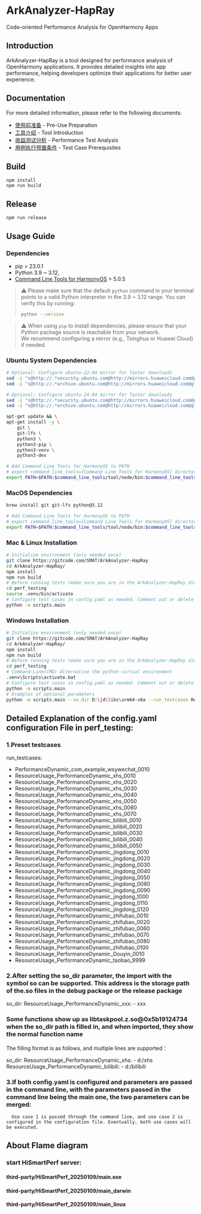 # ArkAnalyzer-HapRay
Code-oriented Performance Analysis for OpenHarmony Apps

## Introduction
ArkAnalyzer-HapRay is a tool designed for performance analysis of OpenHarmony applications. It provides detailed insights into app performance, helping developers optimize their applications for better user experience.

## Documentation
For more detailed information, please refer to the following documents:
- [使用前准备](docs/使用说明.md) - Pre-Use Preparation
- [工具介绍](docs/工具介绍.md) - Tool Introduction
- [收益测试分析](docs/收益测试分析.md) - Performance Test Analysis
- [用例执行预置条件](docs/用例执行预置条件.md) - Test Case Prerequisites

## Build
```
npm install
npm run build
```

## Release
```
npm run release
```

## Usage Guide

### Dependencies
- pip > 23.0.1
- Python 3.9 ~ 3.12, 
- [Command Line Tools for HarmonyOS](https://developer.huawei.com/consumer/cn/download/) > 5.0.5

> ⚠️ Please make sure that the default `python` command in your terminal points to a valid Python interpreter in the 3.9 ~ 3.12 range.
> You can verify this by running:
> ```bash
> python --version
> ```

> ⚠️ When using `pip` to install dependencies, please ensure that your Python package source is reachable from your network.  
> We recommend configuring a mirror (e.g., Tsinghua or Huawei Cloud) if needed.

### Ubuntu System Dependencies
```bash
# Optional: Configure ubuntu-22.04 mirror for faster downloads
sed -i "s@http://.*security.ubuntu.com@http://mirrors.huaweicloud.com@g" /etc/apt/sources.list
sed -i "s@http://.*archive.ubuntu.com@http://mirrors.huaweicloud.com@g" /etc/apt/sources.list

# Optional: Configure ubuntu-24.04 mirror for faster downloads
sed -i "s@http://.*security.ubuntu.com@http://mirrors.huaweicloud.com@g" /etc/apt/sources.list.d/ubuntu.sources
sed -i "s@http://.*archive.ubuntu.com@http://mirrors.huaweicloud.com@g" /etc/apt/sources.list.d/ubuntu.sources

apt-get update && \
apt-get install -y \
    git \
    git-lfs \
    python3 \
    python3-pip \
    python3-venv \
    python3-dev

# Add Command Line Tools for HarmonyOS to PATH
# export command_line_tools=[Command Line Tools for HarmonyOS] directory
export PATH=$PATH:$command_line_tools/tool/node/bin:$command_line_tools/sdk/default/openharmony/toolchains
```
### MacOS Dependencies
```bash
brew install git git-lfs python@3.12

# Add Command Line Tools for HarmonyOS to PATH
# export command_line_tools=[Command Line Tools for HarmonyOS] directory
export PATH=$PATH:$command_line_tools/tool/node/bin:$command_line_tools/sdk/default/openharmony/toolchains
```

### Mac & Linux Installation
```bash
# Initialize environment (only needed once)
git clone https://gitcode.com/SMAT/ArkAnalyzer-HapRay
cd ArkAnalyzer-HapRay/
npm install
npm run build
# Before running tests (make sure you are in the ArkAnalyzer-HapRay directory)
cd perf_testing
source .venv/bin/activate
# Configure test cases in config.yaml as needed. Comment out or delete cases you don't want to run.
python -m scripts.main
```

### Windows Installation
```bash
# Initialize environment (only needed once)
git clone https://gitcode.com/SMAT/ArkAnalyzer-HapRay
cd ArkAnalyzer-HapRay/
npm install
npm run build
# Before running tests (make sure you are in the ArkAnalyzer-HapRay directory)
cd perf_testing
# Command-Line(CMD) Alternative the python virtual environment
.venv\Scripts\activate.bat
# Configure test cases in config.yaml as needed. Comment out or delete cases you don't want to run.
python -m scripts.main
# Examples of optional parameters
python -m scripts.main --so_dir D:\jd\libs\arm64-v8a --run_testcases ResourceUsage_PerformanceDynamic_jingdong_0010 ResourceUsage_PerformanceDynamic_jingdong_0020
```

## Detailed Explanation of the config.yaml configuration File in perf_testing:

### 1.Preset testcases
run_testcases:
 - PerformanceDynamic_com_example_wsywechat_0010
 - ResourceUsage_PerformanceDynamic_xhs_0010
 - ResourceUsage_PerformanceDynamic_xhs_0020
 - ResourceUsage_PerformanceDynamic_xhs_0030
 - ResourceUsage_PerformanceDynamic_xhs_0040
 - ResourceUsage_PerformanceDynamic_xhs_0050
 - ResourceUsage_PerformanceDynamic_xhs_0060
 - ResourceUsage_PerformanceDynamic_xhs_0070
 - ResourceUsage_PerformanceDynamic_bilibili_0010
 - ResourceUsage_PerformanceDynamic_bilibili_0020
 - ResourceUsage_PerformanceDynamic_bilibili_0030
 - ResourceUsage_PerformanceDynamic_bilibili_0040
 - ResourceUsage_PerformanceDynamic_bilibili_0050
 - ResourceUsage_PerformanceDynamic_jingdong_0010
 - ResourceUsage_PerformanceDynamic_jingdong_0020
 - ResourceUsage_PerformanceDynamic_jingdong_0030
 - ResourceUsage_PerformanceDynamic_jingdong_0040
 - ResourceUsage_PerformanceDynamic_jingdong_0050
 - ResourceUsage_PerformanceDynamic_jingdong_0080
 - ResourceUsage_PerformanceDynamic_jingdong_0090
 - ResourceUsage_PerformanceDynamic_jingdong_1000
 - ResourceUsage_PerformanceDynamic_jingdong_0110
 - ResourceUsage_PerformanceDynamic_jingdong_0120
 - ResourceUsage_PerformanceDynamic_zhifubao_0010
 - ResourceUsage_PerformanceDynamic_zhifubao_0020
 - ResourceUsage_PerformanceDynamic_zhifubao_0060
 - ResourceUsage_PerformanceDynamic_zhifubao_0070
 - ResourceUsage_PerformanceDynamic_zhifubao_0080
 - ResourceUsage_PerformanceDynamic_zhifubao_0100
 - ResourceUsage_PerformanceDynamic_Douyin_0010
 - ResourceUsage_PerformanceDynamic_taobao_9999
### 2.After setting the so_dir parameter, the import with the symbol so can be supported. This address is the storage path of the.so files in the debug package or the release package
so_dir:
  ResourceUsage_PerformanceDynamic_xxx:
    - xxx
### Some functions show up as libtaskpool.z.so@0x5b19124734 when the so_dir path is filled in, and when imported, they show the normal function name
The filling format is as follows, and multiple lines are supported：


so_dir:
  ResourceUsage_PerformanceDynamic_xhs:
    - d:/xhs
  ResourceUsage_PerformanceDynamic_bilibili:
    - d:/bilibili
### 3.If both config.yaml is configured and parameters are passed in the command line, with the parameters passed in the command line being the main one, the two parameters can be merged:
```
  Use case 1 is passed through the command line, and use case 2 is configured in the configuration file. Eventually, both use cases will be executed.
```

## About Flame diagram

### start HiSmartPerf server:

#### third-party/HiSmartPerf_20250109/main.exe
#### third-party/HiSmartPerf_20250109/main_darwin
#### third-party/HiSmartPerf_20250109/main_linux


